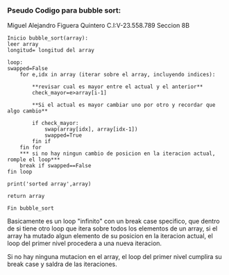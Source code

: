 ### Pseudo Codigo para bubble sort:

Miguel Alejandro Figuera Quintero
C.I:V-23.558.789
Seccion 8B

```
Inicio bubble_sort(array):
leer array
longitud= longitud del array

loop:
swapped=False
    for e,idx in array (iterar sobre el array, incluyendo indices):

        **revisar cual es mayor entre el actual y el anterior**
        check_mayor=e>array[i-1]

        **Si el actual es mayor cambiar uno por otro y recordar que algo cambio**

        if check_mayor: 
            swap(array[idx], array[idx-1])
            swapped=True
        fin if
    fin for
    *** si no hay ningun cambio de posicion en la iteracion actual, romple el loop***
    break if swapped==False
fin loop

print('sorted array',array)

return array

Fin bubble_sort
``` 

Basicamente es un loop "infinito" con un break case specifico, que dentro de si tiene otro loop que itera sobre todos los elementos de un array, si el array ha mutado algun elemento de su posicion en la iteracion actual, el loop del primer nivel procedera a una nueva iteracion.

Si no hay ninguna mutacion en el array, el loop del primer nivel cumplira su break case y saldra de las iteraciones.